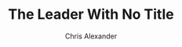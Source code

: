 ---
layout: episode
title: "The Leader With No Title"
slug: "1"
explicit: false
author: "Chris Alexander"
summary: "Sharma's The Leader Who Had No Title"
description: "Find out why I found this book to be really useful to me personally, and also what you can take away from it if you find yourself to be a leaf in a very large tree. There is great advice here too for leaders looking to inspire their team."
has_image: true
duration: "2:26"
length: 4933125
book:
    title: "The Leader Who Had No Title"
    author: "Robin Sharma"
    link: "http://g.chris-alexander.co.uk?id=1274X516320&xs=1&url=https%3A%2F%2Fwww.amazon.co.uk%2FLeader-Who-Had-No-Title%2Fdp%2F1849833842%2Fref%3Dsr_1_1%3Fcrid%3D3TBJ891SBCOAF%26dchild%3D1%26keywords%3Dthe%2Bleader%2Bwho%2Bhad%2Bno%2Btitle%26qid%3D1593350996%26s%3Dbooks%26sprefix%3Dthe%2Bleader%2Bwh%252Caps%252C143%26sr%3D1-1"
---